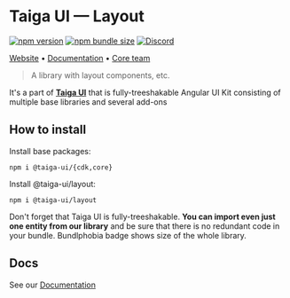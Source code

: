 # Taiga UI — Layout

[![npm version](https://img.shields.io/npm/v/@taiga-ui/layout.svg)](https://npmjs.com/package/@taiga-ui/layout)
[![npm bundle size](https://img.shields.io/bundlephobia/minzip/@taiga-ui/layout)](https://bundlephobia.com/result?p=@taiga-ui/layout)
[![Discord](https://img.shields.io/discord/748677963142135818?color=7289DA&label=%23taiga-ui&logo=discord&logoColor=white)](https://discord.gg/Us8d8JVaTg)

[Website](https://taiga-ui.dev) • [Documentation](https://taiga-ui.dev/getting-started) •
[Core team](https://github.com/taiga-family/taiga-ui/#core-team)

> A library with layout components, etc.

It's a part of [**Taiga UI**](https://github.com/taiga-family/taiga-ui) that is fully-treeshakable Angular UI Kit
consisting of multiple base libraries and several add-ons

## How to install

Install base packages:

```
npm i @taiga-ui/{cdk,core}
```

Install @taiga-ui/layout:

```
npm i @taiga-ui/layout
```

Don't forget that Taiga UI is fully-treeshakable. **You can import even just one entity from our library** and be sure
that there is no redundant code in your bundle. Bundlphobia badge shows size of the whole library.

## Docs

See our [Documentation](https://taiga-ui.dev/getting-started)
